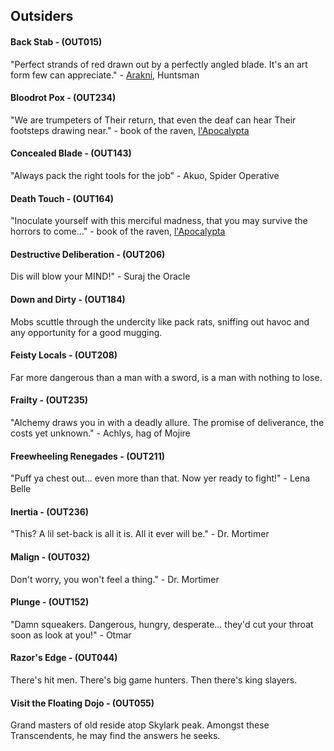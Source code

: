 ## Outsiders

#### Back Stab - (OUT015)
"Perfect strands of red drawn out by a perfectly angled blade. It's an art form few can appreciate." - [Arakni](../heroes-of-rathe/arakni-about.md), Huntsman

#### Bloodrot Pox - (OUT234)
"We are trumpeters of Their return, that even the deaf can hear Their footsteps drawing near." - book of the raven, [l'Apocalypta](../world-of-rathe/pits/blackjacks-mercenary-group.md#lapocalypta)

#### Concealed Blade - (OUT143)
"Always pack the right tools for the job" - Akuo, Spider Operative

#### Death Touch - (OUT164)
"Inoculate yourself with this merciful madness, that you may survive the horrors to come..." - book of the raven, [l'Apocalypta](../world-of-rathe/pits/blackjacks-mercenary-group.md#lapocalypta)

#### Destructive Deliberation - (OUT206)
Dis will blow your MIND!" - Suraj the Oracle

#### Down and Dirty - (OUT184)
Mobs scuttle through the undercity like pack rats, sniffing out havoc and any opportunity for a good mugging.

#### Feisty Locals - (OUT208)
Far more dangerous than a man with a sword, is a man with nothing to lose.

#### Frailty - (OUT235)
"Alchemy draws you in with a deadly allure. The promise of deliverance, the costs yet unknown." - Achlys, hag of Mojire

#### Freewheeling Renegades - (OUT211)
"Puff ya chest out... even more than that. Now yer ready to fight!" - Lena Belle

#### Inertia - (OUT236)
"This? A lil set-back is all it is. All it ever will be." - Dr. Mortimer

#### Malign - (OUT032)
Don't worry, you won't feel a thing." - Dr. Mortimer

#### Plunge - (OUT152)
"Damn squeakers. Dangerous, hungry, desperate... they'd cut your throat soon as look at you!" - Otmar

#### Razor's Edge - (OUT044)
There's hit men. There's big game hunters. Then there's king slayers.

#### Visit the Floating Dojo - (OUT055)
Grand masters of old reside atop Skylark peak. Amongst these Transcendents, he may find the answers he seeks.
